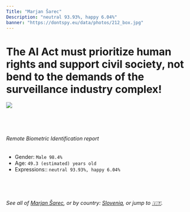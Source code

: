 ```yaml
---
Title: "Marjan Šarec"
Description: "neutral 93.93%, happy 6.04%"
banner: "https://dontspy.eu/data/photos/212_box.jpg"
---
```


# The AI Act must prioritize human rights and support civil society, not bend to the demands of the surveillance industry complex!

<link rel="stylesheet" type="text/css" href="/css/blog.css" />

<div class="is-fake" hidden>

_This image is **clearly fake**_, yet we [continue to collect them because the AI Act negotiations](/blog/why-deepfake/) are heading in a direction that will only make people's lives more complicated. For a more in-depth explanation, read: [Double threat: why losing the battle against Face Biometrics would fuel the proliferation of deepfakes](/blog/the-dual-threat-how-losing-the-biometric-battle-fuels-deepfake-proliferation/).


</div>

<!-- <img src="https://dontspy.eu/data/photos/54_box.jpg" /> -->
<img src="https://dontspy.eu/data/photos/212_box.jpg" />

## <br>

###### Remote Biometric Identification report

* <span class="label">Gender:</span> `Male 98.4%`
* <span class="label">Age:</span> `49.3 (estimated) years old`
* <span class="label">Expressions::</span> `neutral 93.93%, happy 6.04%`

## <br>

###### See all of [Marjan Šarec](/policymaker#Marjan%20%C5%A0arec), or by country: [Slovenia](/country#Slovenia), or jump to [🇮🇹](/x/56).

## <br>

